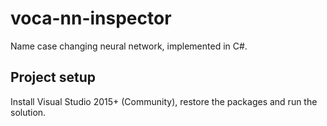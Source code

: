 # voca-nn-inspector

Name case changing neural network, implemented in C#.

## Project setup
Install Visual Studio 2015+ (Community), restore the packages and run the solution.
